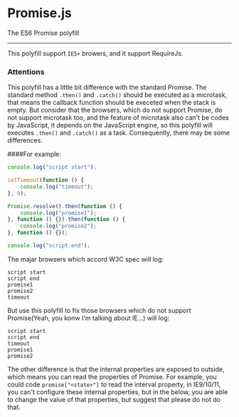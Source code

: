 # Promise.js
The ES6 Promise polyfill
****
This polyfill support `IE5+` browers, and it support RequireJs.
### Attentions
This polyfill has a little bit difference with the standard Promise. The standard method `.then()` and `.catch()` should be executed as a microtask, that means the callback function should be execeted when the stack is empty. But consider that the browsers, which do not support Promise, do not support microtask too, and the feature of microtask also can't be codes by JavaScript, it depends on the JavaScript engine, so this polyfill will executes `.then()` and `.catch()` as a task. Consequently, there may be some differences.

####For example:
```javascript
console.log("script start");

setTimeout(function () {
	console.log("timeout");
}, 0);

Promise.resolve().then(function () {
	console.log("promise1");
}, function () {}).then(function () {
	console.log("promise2");
}, function () {});

console.log("script end");
```
The majar browsers which accord W3C spec will log:
```
script start
script end
promise1
promise2
timeout
```
But use this polyfill to fix those browsers which do not support Promise(Yeah, you konw I'm talking about IE...) will log:
```
script start
script end
timeout
promise1
promise2
```

The other difference is that the internal properties are exposed to outside, which means you can read the properties of Promise. For example, you could code `promise["<state>"]` to read the interval property, in IE9/10/11, you can't configure these internal properties, but in the below, you are able to change the value of that properties, but suggest that please do not do that.


